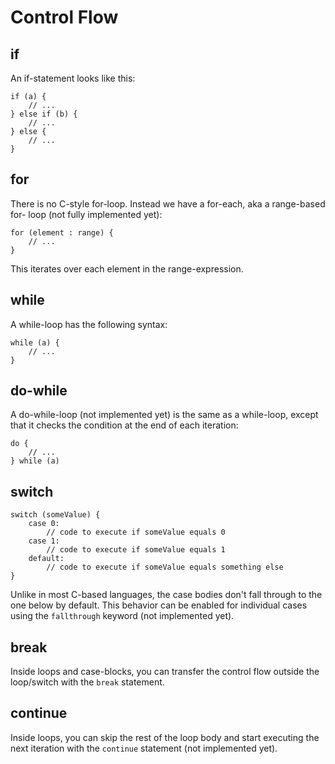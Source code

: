 # Control Flow

## if

An if-statement looks like this:

```
if (a) {
    // ...
} else if (b) {
    // ...
} else {
    // ...
}
```

## for

There is no C-style for-loop. Instead we have a for-each, aka a range-based for-
loop (not fully implemented yet):

```
for (element : range) {
    // ...
}
```

This iterates over each element in the range-expression.

## while

A while-loop has the following syntax:

```
while (a) {
    // ...
}
```

## do-while

A do-while-loop (not implemented yet) is the same as a while-loop, except that
it checks the condition at the end of each iteration:

```
do {
    // ...
} while (a)
```

## switch

```
switch (someValue) {
    case 0:
        // code to execute if someValue equals 0
    case 1:
        // code to execute if someValue equals 1
    default:
        // code to execute if someValue equals something else
}
```

Unlike in most C-based languages, the case bodies don't fall through to the one
below by default. This behavior can be enabled for individual cases using the
`fallthrough` keyword (not implemented yet).

## break

Inside loops and case-blocks, you can transfer the control flow outside the
loop/switch with the `break` statement.

## continue

Inside loops, you can skip the rest of the loop body and start executing the
next iteration with the `continue` statement (not implemented yet).

